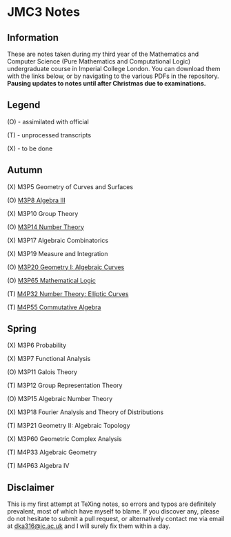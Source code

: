 # JMC3 Notes

## Information

These are notes taken during my third year of the Mathematics and Computer Science (Pure Mathematics and Computational Logic) undergraduate course in Imperial College London. You can download them with the links below, or by navigating to the various PDFs in the repository. **Pausing updates to notes until after Christmas due to examinations.**

## Legend

(O) - assimilated with official

(T) - unprocessed transcripts

(X) - to be done

## Autumn

(X) M3P5 Geometry of Curves and Surfaces

(O) [M3P8 Algebra III](https://github.com/Multramate/JMC3/raw/master/M3P8%20Algebra%20III/M3P8.pdf)

(X) M3P10 Group Theory

(O) [M3P14 Number Theory](https://github.com/Multramate/JMC3/raw/master/M3P14%20Number%20Theory/M3P14.pdf)

(X) M3P17 Algebraic Combinatorics

(X) M3P19 Measure and Integration

(O) [M3P20 Geometry I: Algebraic Curves](https://github.com/Multramate/JMC3/raw/master/M3P20%20Geometry%20I%20Algebraic%20Curves/M3P20.pdf)

(O) [M3P65 Mathematical Logic](https://github.com/Multramate/JMC3/raw/master/M3P65%20Mathematical%20Logic/M3P65.pdf)

(T) [M4P32 Number Theory: Elliptic Curves](https://github.com/Multramate/JMC3/raw/master/M4P32%20Number%20Theory%20Elliptic%20Curves/M4P32.pdf)

(T) [M4P55 Commutative Algebra](https://github.com/Multramate/JMC3/raw/master/M4P55%20Commutative%20Algebra/M4P55.pdf)

## Spring

(X) M3P6 Probability

(X) M3P7 Functional Analysis

(O) M3P11 Galois Theory

(T) M3P12 Group Representation Theory

(O) M3P15 Algebraic Number Theory

(X) M3P18 Fourier Analysis and Theory of Distributions

(T) M3P21 Geometry II: Algebraic Topology

(X) M3P60 Geometric Complex Analysis

(T) M4P33 Algebraic Geometry

(T) M4P63 Algebra IV

## Disclaimer

This is my first attempt at TeXing notes, so errors and typos are definitely prevalent, most of which have myself to blame. If you discover any, please do not hesitate to submit a pull request, or alternatively contact me via email at dka316@ic.ac.uk and I will surely fix them within a day.